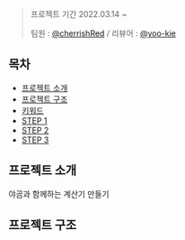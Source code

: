 >프로젝트 기간 2022.03.14 ~
>
>팀원 : [@cherrishRed](https://github.com/cherrishRed) / 리뷰어 : [@yoo-kie ](https://github.com/yoo-kie)

## 목차
- [프로젝트 소개](#프로젝트-소개)
- [프로젝트 구조](#프로젝트-구조)
- [키워드](#키워드)
- [STEP 1](#step-1)
- [STEP 2](#step-2)
- [STEP 3](#step-3)

## 프로젝트 소개
야곰과 함께하는 계산기 만들기 

## 프로젝트 구조

